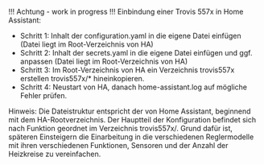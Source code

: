 !!! Achtung - work in progress !!!
Einbindung einer Trovis 557x in Home Assistant:

- Schritt 1: Inhalt der configuration.yaml in die eigene Datei einfügen (Datei liegt im Root-Verzeichnis von HA)
- Schritt 2: Inhalt der secrets.yaml in die eigene Datei einfügen und ggf. anpassen (Datei liegt im Root-Verzeichnis von HA)
- Schritt 3: Im Root-Verzeichnis von HA ein Verzeichnis trovis557x erstellen trovis557x/* hineinkopieren.
- Schritt 4: Neustart von HA, danach home-assistant.log auf mögliche Fehler prüfen.

Hinweis: Die Dateistruktur entspricht der von Home Assistant, beginnend mit dem HA-Rootverzeichnis. Der Hauptteil der Konfiguration befindet sich nach Funktion geordnet im Verzeichnis trovis557x/. Grund dafür ist, späteren Einsteigern die Einarbeitung in die verschiedenen Reglermodelle mit ihren verschiedenen Funktionen, Sensoren und der Anzahl der Heizkreise zu vereinfachen.
